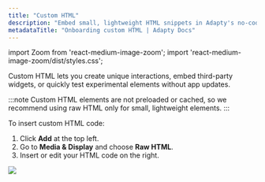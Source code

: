 ```yaml
---
title: "Custom HTML"
description: "Embed small, lightweight HTML snippets in Adapty's no-code onboarding builder to create interactive widgets and third-party embeds."
metadataTitle: "Onboarding custom HTML | Adapty Docs"
---
```


import Zoom from 'react-medium-image-zoom';
import 'react-medium-image-zoom/dist/styles.css';



Custom HTML lets you create unique interactions, embed third-party widgets, or quickly test experimental elements without app updates.

:::note
Custom HTML elements are not preloaded or cached, so we recommend using raw HTML only for small, lightweight elements.
:::

To insert custom HTML code:

1. Click **Add** at the top left.
2. Go to **Media & Display** and choose **Raw HTML**.
3. Insert or edit your HTML code on the right.

<Zoom>
  <img src={require('./img/onboarding-html.png').default}
  style={{
    border: '1px solid #727272', /* border width and color */
    width: '700px', /* image width */
    display: 'block', /* for alignment */
    margin: '0 auto' /* center alignment */
  }}
/>
</Zoom>